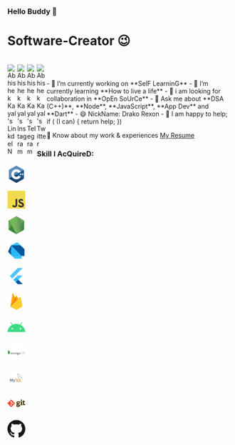 ### Hello Buddy 👋
# Software-Creator 😉

<!-- ![]( https://visitor-badge.glitch.me/badge?page_id=fineanmol ) -->
<br/>
<a href="https://www.linkedin.com/in/abhishek-kayal-drako/" target=blank>
  <img align="left" alt="Abhishek Kayal's LinkdeIN" width="22px" src="https://cdn.jsdelivr.net/npm/simple-icons@v3/icons/linkedin.svg" />
</a>
<a href="https://www.instagram.com/drako_rexon/" target=blank>
  <img align="left" alt="Abhishek Kayal's Instagram" width="22px" src="https://cdn.jsdelivr.net/npm/simple-icons@v3/icons/instagram.svg" />
</a>
<a href="https://t.me/Drako_Rexon">
  <img align="left" alt="Abhishek Kayal's Telegram" width="22px" src="https://cdn.jsdelivr.net/npm/simple-icons@v3/icons/telegram.svg" />
</a>
<a href="https://twitter.com/drako_rexon" target=blank>
  <img align="left" alt="Abhishek Kayal's Twitter" width="22px" src="https://cdn.jsdelivr.net/npm/simple-icons@v3/icons/twitter.svg" />
</a> 

<!-- **Drako-Rexon/Drako-Rexon** is a ✨ _special_ ✨ repository because its `README.md` (this file) appears on your GitHub profile. -->

<!-- Here are some ideas to get you started: -->
<br/>
<br/>
- 🔭 I’m currently working on **SelF LearninG**
- 🌱 I’m currently learning **How to live a life**
- 👯 i am looking for collaboration in **OpEn SoUrCe**
- 💬 Ask me about **DSA (C++)**, **Node**, **JavaScript**, **App Dev** and **Dart**
- 😄 NickName: Drako Rexon
- 💬 I am happy to help; if ( (I can) { return help; })

📄 Know about my work & experiences [My Resume](https://docs.google.com/document/d/1ALS4ANqZhA_vQNbhkTPUaVqbrOnN0mSs266vuSPZsIU/edit?usp=sharing)


### Skill I AcQuireD:
<!-- C++ -->
<code><img height="40" src="https://github.com/github/explore/blob/27902ec9ccc699a5ab02879344ba91a2c1033f6c/topics/cpp/cpp.png"></code>
<!-- JavaScript -->
<code><img height="40" src="https://github.com/github/explore/blob/27902ec9ccc699a5ab02879344ba91a2c1033f6c/topics/javascript/javascript.png"></code>
<!-- NodeJS -->
<code><img height="40" src="https://github.com/github/explore/blob/27902ec9ccc699a5ab02879344ba91a2c1033f6c/topics/nodejs/nodejs.png"></code>
<!-- Dart -->
<code><img height="40" src="https://github.com/github/explore/blob/27902ec9ccc699a5ab02879344ba91a2c1033f6c/topics/dart/dart.png"></code>
<!-- Flutter -->
<code><img height="40" src="https://github.com/github/explore/blob/27902ec9ccc699a5ab02879344ba91a2c1033f6c/topics/flutter/flutter.png"></code>
<!-- FireBase -->
<code><img height="40" src="https://github.com/github/explore/blob/27902ec9ccc699a5ab02879344ba91a2c1033f6c/topics/firebase/firebase.png"></code>
<!-- Android -->
<code><img height="40" src="https://github.com/github/explore/blob/27902ec9ccc699a5ab02879344ba91a2c1033f6c/topics/android/android.png"></code>
<!-- MongoDB -->
<code><img height="40" src="https://github.com/github/explore/blob/27902ec9ccc699a5ab02879344ba91a2c1033f6c/topics/mongodb/mongodb.png"></code>
<!-- MySQL -->
<code><img height="40" src="https://github.com/github/explore/blob/27902ec9ccc699a5ab02879344ba91a2c1033f6c/topics/mysql/mysql.png"></code>
<!-- Git -->
<code><img height="40" src="https://github.com/github/explore/blob/27902ec9ccc699a5ab02879344ba91a2c1033f6c/topics/git/git.png"></code>
<!-- GitHub -->
<code><img height="40" src="https://github.com/github/explore/blob/27902ec9ccc699a5ab02879344ba91a2c1033f6c/topics/github/github.png"></code>